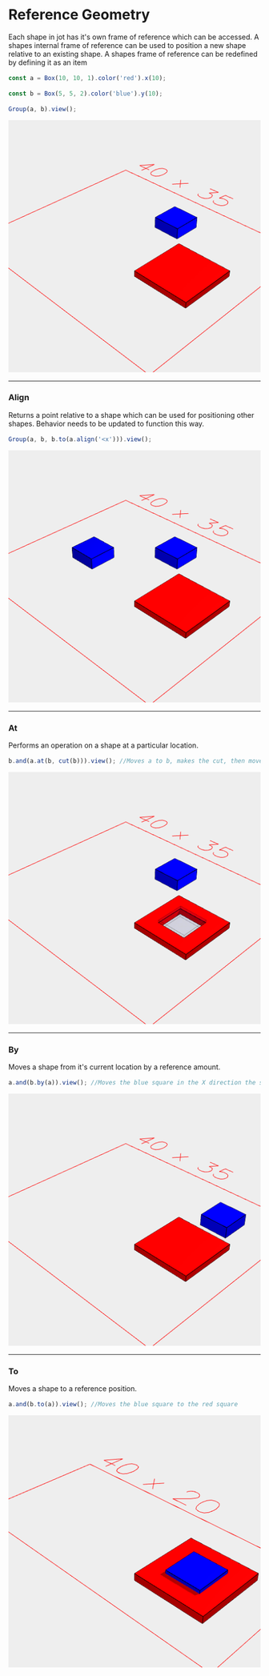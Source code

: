 # Reference Geometry

Each shape in jot has it's own frame of reference which can be accessed. A shapes internal frame of reference can be used to position a new shape relative to an existing shape. A shapes frame of reference can be redefined by defining it as an item

```JavaScript
const a = Box(10, 10, 1).color('red').x(10);
```

```JavaScript
const b = Box(5, 5, 2).color('blue').y(10);
```

```JavaScript
Group(a, b).view();
```

![Image](reference_geometry.md.0.png)

---
### Align
Returns a point relative to a shape which can be used for positioning other shapes. Behavior needs to be updated to function this way.

```JavaScript
Group(a, b, b.to(a.align('<x'))).view();
```

![Image](reference_geometry.md.1.png)

---
### At
Performs an operation on a shape at a particular location.

```JavaScript
b.and(a.at(b, cut(b))).view(); //Moves a to b, makes the cut, then moves a back to it's original location
```

![Image](reference_geometry.md.2.png)

---
### By
Moves a shape from it's current location by a reference amount.

```JavaScript
a.and(b.by(a)).view(); //Moves the blue square in the X direction the same amount that the red square had been moved
```

![Image](reference_geometry.md.3.png)

---
### To
Moves a shape to a reference position.

```JavaScript
a.and(b.to(a)).view(); //Moves the blue square to the red square
```

![Image](reference_geometry.md.4.png)
